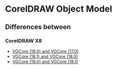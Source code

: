 # CorelDRAW Object Model

## Differences between

### CorelDRAW X8

* [VGCore (18.0) and VGCore (17.0)](./differences/18-17.md)
* [VGCore (18.1) and VGCore (18.0)](./differences/18.0-18.1.md)
* [VGCore (19.0) and VGCore (18.1)](./differences/18.1-19.0.md)

